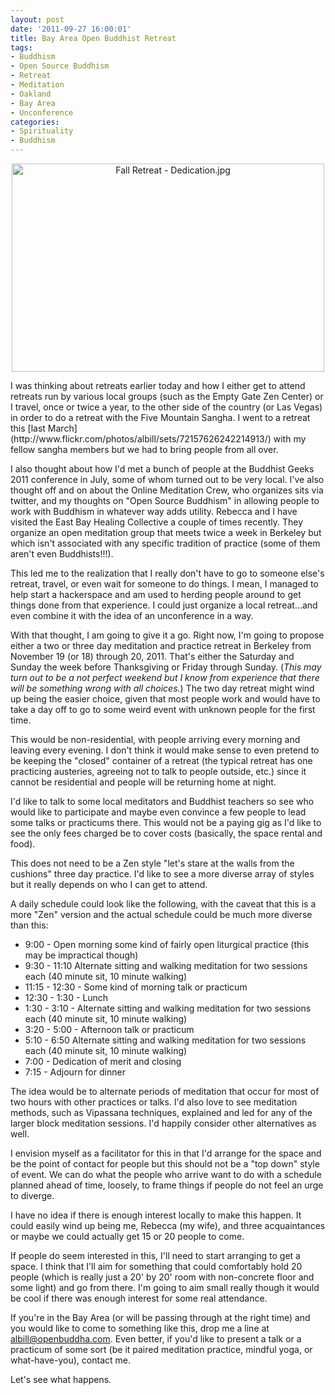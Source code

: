 ```yaml
--- 
layout: post
date: '2011-09-27 16:00:01'
title: Bay Area Open Buddhist Retreat
tags: 
- Buddhism
- Open Source Buddhism
- Retreat
- Meditation
- Oakland
- Bay Area
- Unconference
categories:
- Spirituality
- Buddhism
---
```

<p style="text-align:center"><a href="http://www.flickr.com/photos/kanzeon_zen_center/1429262931/" title="Fall Retreat - Dedication.jpg by Big Mind Zen Center, on Flickr"><img src="http://farm2.static.flickr.com/1179/1429262931_7eecc9b31b.jpg" width="500" height="333" alt="Fall Retreat - Dedication.jpg"></a></p>
I was thinking about retreats earlier today and how I either get to attend retreats run by various local groups (such as the Empty Gate Zen Center) or I travel, once or twice a year, to the other side of the country (or Las Vegas) in order to do a retreat with the Five Mountain Sangha. I went to a retreat this [last March](http://www.flickr.com/photos/albill/sets/72157626242214913/) with my fellow sangha members but we had to bring people from all over.

I also thought about how I'd met a bunch of people at the Buddhist Geeks 2011 conference in July, some of whom turned out to be very local. I've also thought off and on about the Online Meditation Crew, who organizes sits via twitter, and my thoughts on "Open Source Buddhism" in allowing people to work with Buddhism in whatever way adds utility. Rebecca and I have visited the East Bay Healing Collective a couple of times recently. They organize an open meditation group that meets twice a week in Berkeley but which isn't associated with any specific tradition of practice (some of them aren't even Buddhists!!!).

This led me to the realization that I really don't have to go to someone else's retreat, travel, or even wait for someone to do things. I mean, I managed to help start a hackerspace and am used to herding people around to get things done from that experience. I could just organize a local retreat...and even combine it with the idea of an unconference in a way.

With that thought, I am going to give it a go. Right now, I'm going to propose either a two or three day meditation and practice retreat in Berkeley from November 19 (or 18) through 20, 2011. That's either the Saturday and Sunday the week before Thanksgiving or Friday through Sunday. (_This may turn out to be a not perfect weekend but I know from experience that there will be something wrong with all choices._) The two day retreat might wind up being the easier choice, given that most people work and would have to take a day off to go to some weird event with unknown people for the first time.

This would be non-residential, with people arriving every morning and leaving every evening. I don't think it would make sense to even pretend to be keeping the "closed" container of a retreat (the typical retreat has one practicing austeries, agreeing not to talk to people outside, etc.) since it cannot be residential and people will be returning home at night.

I'd like to talk to some local meditators and Buddhist teachers so see who would like to participate and maybe even convince a few people to lead some talks or practicums there. This would not be a paying gig as I'd like to see the only fees charged be to cover costs (basically, the space rental and food).

This does not need to be a Zen style "let's stare at the walls from the cushions" three day practice. I'd like to see a more diverse array of styles but it really depends on who I can get to attend.

A daily schedule could look like the following, with the caveat that this is a more "Zen" version and the actual schedule could be much more diverse than this:

* 9:00 - Open morning some kind of fairly open liturgical practice (this may be impractical though)
* 9:30 - 11:10 Alternate sitting and walking meditation for two sessions each (40 minute sit, 10 minute walking)
* 11:15 - 12:30 - Some kind of morning talk or practicum
* 12:30 - 1:30 - Lunch
* 1:30 - 3:10 - Alternate sitting and walking meditation for two sessions each (40 minute sit, 10 minute walking)
* 3:20 - 5:00 - Afternoon talk or practicum
* 5:10 - 6:50 Alternate sitting and walking meditation for two sessions each (40 minute sit, 10 minute walking)
* 7:00 - Dedication of merit and closing
* 7:15 - Adjourn for dinner

The idea would be to alternate periods of meditation that occur for most of two hours with other practices or talks. I'd also love to see meditation methods, such as Vipassana techniques, explained and led for any of the larger block meditation sessions. I'd happily consider other alternatives as well.

I envision myself as a facilitator for this in that I'd arrange for the space and be the point of contact for people but this should not be a "top down" style of event. We can do what the people who arrive want to do with a schedule planned ahead of time, loosely, to frame things if people do not feel an urge to diverge. 

I have no idea if there is enough interest locally to make this happen. It could easily wind up being me, Rebecca (my wife), and three acquaintances or maybe we could actually get 15 or 20 people to come. 

If people do seem interested in this, I'll need to start arranging to get a space. I think that I'll aim for something that could comfortably hold 20 people (which is really just a 20' by 20' room with non-concrete floor and some light) and go from there. I'm going to aim small really though it would be cool if there was enough interest for some real attendance. 

If you're in the Bay Area (or will be passing through at the right time) and you would like to come to something like this, drop me a line at <a href="mailto:albill@openbuddha.com">albill@openbuddha.com</a>. Even better, if you'd like to present a talk or a practicum of some sort (be it paired meditation practice, mindful yoga, or what-have-you), contact me.

Let's see what happens.